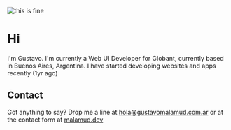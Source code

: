 ![this is fine](https://res.cloudinary.com/gusma/image/upload/v1594479864/this-is-fine-3_i5csb3.gif)

# Hi #

I'm Gustavo. I'm currently a Web UI Developer for Globant, currently based in Buenos Aires, Argentina. I have started developing websites and apps recently (1yr ago)

## Contact ##

Got anything to say? Drop me a line at [hola@gustavomalamud.com.ar](mailto:hola@gustavomalamud.com.ar) or at the contact form at [malamud.dev](https://malamud.dev)
